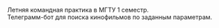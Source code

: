 Летняя командная практика в МГТУ 1 семестр.  
Телеграмм-бот для поиска кинофильмов по заданным параметрам. 
